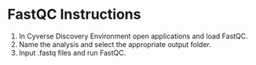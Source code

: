 # FastQC Instructions

1. In Cyverse Discovery Environment open applications and load FastQC.
2. Name the analysis and select the appropriate output folder.
3. Input .fastq files and run FastQC.
